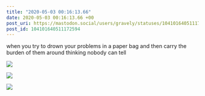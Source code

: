 ```yaml
---
title: "2020-05-03 00:16:13.66"
date: 2020-05-03 00:16:13.66 +00
post_uri: https://mastodon.social/users/gravely/statuses/104101640511172594
post_id: 104101640511172594
---
```

when you try to drown your problems in a paper bag and then carry the burden of them around thinking nobody can tell


![](/images/28215694.jpg)

![](/images/28215698.jpg)

![](/images/28215699.jpg)

